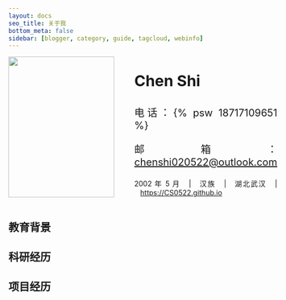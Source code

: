 ```yaml
---
layout: docs
seo_title: 关于我
bottom_meta: false
sidebar: [blogger, category, guide, tagcloud, webinfo]
---
```


<div class="profile" style="display: flex">
    <div class="img" style="height: auto; width: auto;">
        <img src="/images/profile.jpg" height="280" width="210"/>
    </div>
    <div class="text" align="justify" style="margin-left: 40px">
        <p style="font-weight: bold; font-size: 30px">Chen Shi</p>
        <!-- <table style="font-size: 20px; margin-right: auto; margin-left: auto;">
            <tr>
                <td style="text-align: right">TEL: </td>
                <td>{% psw 18717109651 %}</td>
            </tr>
            <tr>
                <td style="text-align: right">MAIL: </td>
                <td><a href="mailto: chenshi020522@outlook.com">chenshi020522@outlook.com</a></td>
            </tr>
        </table> -->
        <p style="font-size: 20px">电话：{% psw 18717109651 %}</p>
        <p style="font-size: 20px">邮箱：<a href="mailto: chenshi020522@outlook.com" target="_blank">chenshi020522@outlook.com</a></p>
        <p>2002&nbsp;年&nbsp;5&nbsp;月&nbsp;&nbsp;&nbsp;|&nbsp;&nbsp;&nbsp;汉族&nbsp;&nbsp;&nbsp;|&nbsp;&nbsp;&nbsp;湖北武汉&nbsp;&nbsp;&nbsp;|&nbsp;&nbsp;&nbsp;<a href="https://CS0522.github.io" target="_blank">https://CS0522.github.io</a>
    </div>
</div>


<div class="resume">

## 教育背景

## 科研经历

## 项目经历

</div>